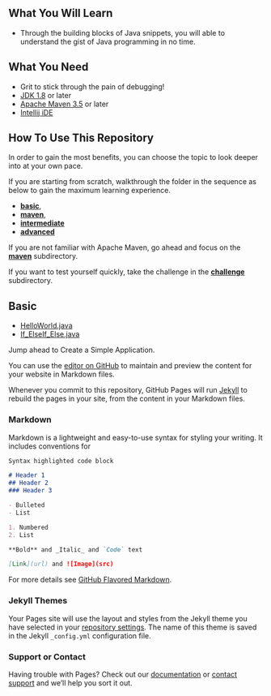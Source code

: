 ## What You Will Learn
- Through the building blocks of Java snippets, you will able to understand the gist of Java programming in no time.

## What You Need 
- Grit to stick through the pain of debugging!
- [JDK 1.8](https://adoptopenjdk.net/)  or later
- [Apache Maven 3.5](https://maven.apache.org/download.cgi) or later
- [Intellij iDE](https://www.jetbrains.com/idea/download/)  

## How To Use This Repository
In order to gain the most benefits, you can choose the topic to look deeper into at your own pace.  

If you are starting from scratch, walkthrough the folder in the sequence as below to gain the maximum learning experience.  
- [**basic**](https://www.google.co.uk/), 
- [**maven**](https://www.google.co.uk/), 
- [**intermediate**](https://www.google.co.uk/)
- [**advanced**](https://www.google.co.uk/)  
 

If you are not familiar with Apache Maven, go ahead and focus on the [**maven**]() subdirectory.  

If you want to test yourself quickly, take the challenge in the [**challenge**]() subdirectory.  

## Basic 
- [HelloWorld.java](https://github.com/CertifaiAI/java-fundamentals/tree/master/java-core/src/main/java/ai/certifai/basic/ex1)
- [If_ElseIf_Else.java](https://github.com/CertifaiAI/java-fundamentals/tree/master/java-core/src/main/java/ai/certifai/basic/ex2)



Jump ahead to Create a Simple Application.

You can use the [editor on GitHub](https://github.com/CertifaiAI/java-fundamentals/edit/master/README.md) to maintain and preview the content for your website in Markdown files.

Whenever you commit to this repository, GitHub Pages will run [Jekyll](https://jekyllrb.com/) to rebuild the pages in your site, from the content in your Markdown files.

### Markdown

Markdown is a lightweight and easy-to-use syntax for styling your writing. It includes conventions for

```markdown
Syntax highlighted code block

# Header 1
## Header 2
### Header 3

- Bulleted
- List

1. Numbered
2. List

**Bold** and _Italic_ and `Code` text

[Link](url) and ![Image](src)
```

For more details see [GitHub Flavored Markdown](https://guides.github.com/features/mastering-markdown/).

### Jekyll Themes

Your Pages site will use the layout and styles from the Jekyll theme you have selected in your [repository settings](https://github.com/CertifaiAI/java-fundamentals/settings). The name of this theme is saved in the Jekyll `_config.yml` configuration file.

### Support or Contact

Having trouble with Pages? Check out our [documentation](https://docs.github.com/categories/github-pages-basics/) or [contact support](https://github.com/contact) and we’ll help you sort it out.

